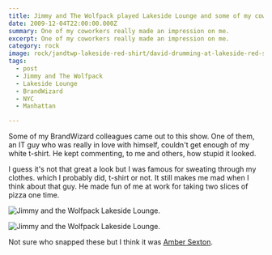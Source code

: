 ```yaml
---
title: Jimmy and The Wolfpack played Lakeside Lounge and some of my coworkers came to the show.
date: 2009-12-04T22:00:00.000Z
summary: One of my coworkers really made an impression on me.
excerpt: One of my coworkers really made an impression on me.
category: rock
image: rock/jandtwp-lakeside-red-shirt/david-drumming-at-lakeside-red-shirt-1.jpg
tags:
  - post
  - Jimmy and The Wolfpack
  - Lakeside Lounge
  - BrandWizard
  - NYC
  - Manhattan

---
```


Some of my BrandWizard colleagues came out to this show. One of them, an IT guy who was really in love with himself, couldn't get enough of my white t-shirt. He kept commenting, to me and others, how stupid it looked.

I guess it's not that great a look but I was famous for sweating through my clothes. which I probably did, t-shirt or not. It still makes me mad when I think about that guy. He made fun of me at work for taking two slices of pizza one time.

![Jimmy and the Wolfpack Lakeside Lounge.](/static/img/rock/jandtwp-lakeside-red-shirt/david-drumming-at-lakeside-red-shirt-1.jpg "Jimmy and the Wolfpack at Lakeside Lounge.")

![Jimmy and the Wolfpack Lakeside Lounge.](/static/img/rock/jandtwp-lakeside-red-shirt/david-drumming-at-lakeside-red-shirt-2.jpg "Jimmy and the Wolfpack at Lakeside Lounge.")

Not sure who snapped these but I think it was [Amber Sexton](https://ambersexton.com). 
